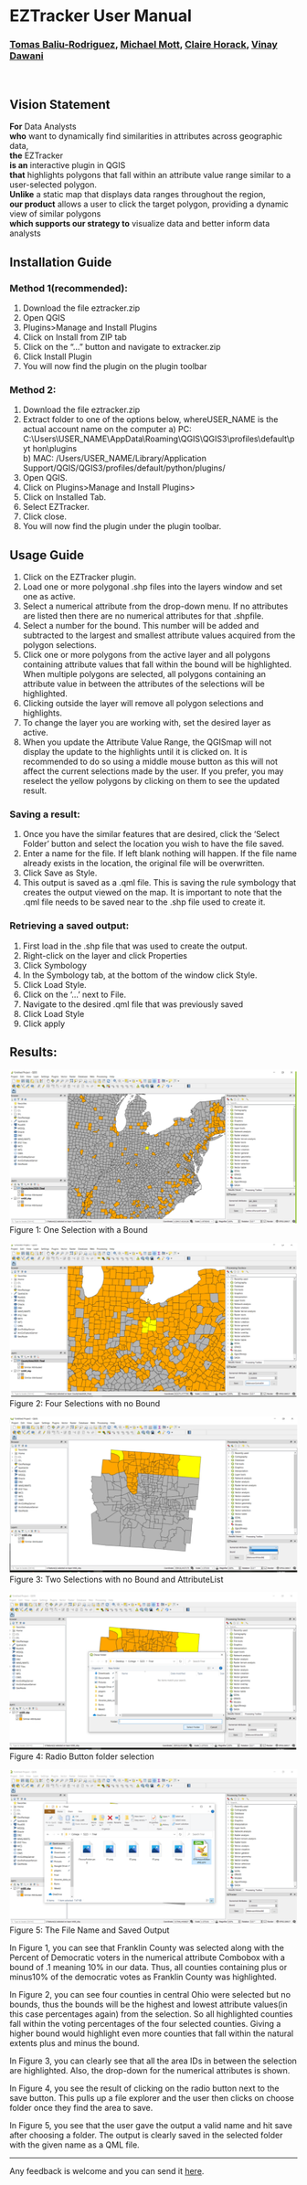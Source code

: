 # EZTracker User Manual

### [Tomas Baliu-Rodriguez](https://www.linkedin.com/in/tomas-baliu-rodriguez-369a1315b/), [Michael Mott](https://www.linkedin.com/in/michael-mott-681269175/), [Claire Horack](https://www.linkedin.com/in/claire-horack-babb8294/), [Vinay Dawani](https://www.linkedin.com/in/vinaydawani/)
<br>

## Vision Statement

**For** Data Analysts<br>
**who** want to dynamically find similarities in attributes across geographic data,<br>
**the** EZTracker<br>
**is an** interactive plugin in QGIS<br>
**that** highlights polygons that fall within an attribute value range similar to a user-selected polygon.<br>
**Unlike** a static map that displays data ranges throughout the region,<br>
**our product** allows a user to click the target polygon, providing a dynamic view of similar polygons<br>
**which supports our strategy to** visualize data and better inform data analysts<br>

## Installation Guide

### Method 1(recommended):

1) Download the file eztracker.zip
2) Open QGIS
3) Plugins>Manage and Install Plugins
4) Click on Install from ZIP tab
5) Click on the “...” button and navigate to extracker.zip
6) Click Install Plugin
7) You will now find the plugin on the plugin toolbar

### Method 2:

1) Download the file eztracker.zip
2) Extract folder to one of the options below, whereUSER_NAME is the actual account
name on the computer
a) PC:
C:\Users\USER_NAME\AppData\Roaming\QGIS\QGIS3\profiles\default\pyt
hon\plugins\
b) MAC: /Users/USER_NAME/Library/Application
Support/QGIS/QGIS3/profiles/default/python/plugins/
3) Open QGIS.
4) Click on Plugins>Manage and Install Plugins>
5) Click on Installed Tab.
6) Select EZTracker.
7) Click close.
8) You will now find the plugin under the plugin toolbar.

## Usage Guide

1) Click on the EZTracker plugin.
2) Load one or more polygonal .shp files into the layers window and set one as active.
3) Select a numerical attribute from the drop-down menu. If no attributes are listed
then there are no numerical attributes for that .shpfile.
4) Select a number for the bound. This number will be added and subtracted to the
largest and smallest attribute values acquired from the polygon selections.
5) Click one or more polygons from the active layer and all polygons containing
attribute values that fall within the bound will be highlighted. When multiple
polygons are selected, all polygons containing an attribute value in between the
attributes of the selections will be highlighted.
6) Clicking outside the layer will remove all polygon selections and highlights.
7) To change the layer you are working with, set the desired layer as active.
8) When you update the Attribute Value Range, the QGISmap will not display the
update to the highlights until it is clicked on. It is recommended to do so using a
middle mouse button as this will not affect the current selections made by the user.
If you prefer, you may reselect the yellow polygons by clicking on them to see the
updated result.

### Saving a result:

1) Once you have the similar features that are desired, click the ‘Select Folder’ button
and select the location you wish to have the file saved.
2) Enter a name for the file. If left blank nothing will happen. If the file name already
exists in the location, the original file will be overwritten.
3) Click Save as Style.
4) This output is saved as a .qml file. This is saving the rule symbology that creates the
output viewed on the map. It is important to note that the .qml file needs to be saved
near to the .shp file used to create it.

### Retrieving a saved output:

1) First load in the .shp file that was used to create the output.
2) Right-click on the layer and click Properties
3) Click Symbology
4) In the Symbology tab, at the bottom of the window click Style.
5) Click Load Style.
6) Click on the ‘...’ next to File.
7) Navigate to the desired .qml file that was previously saved
8) Click Load Style
9) Click apply

## Results:

![figure 1](assets/fig%201.png)
Figure 1: One Selection with a Bound 

![figure 2](assets/fig%202.png)
Figure 2: Four Selections with no Bound 

![figure 3](assets/fig%203.png)
Figure 3: Two Selections with no Bound and AttributeList 

![figure 4](assets/fig%204.png)
Figure 4: Radio Button folder selection

![figure 5](assets/fig%205.png)
Figure 5: The File Name and Saved Output 

In Figure 1, you can see that Franklin County was selected along with the Percent of
Democratic voters in the numerical attribute Combobox with a bound of .1 meaning 10% in
our data. Thus, all counties containing plus or minus10% of the democratic votes as
Franklin County was highlighted.

In Figure 2, you can see four counties in central Ohio were selected but no bounds, thus the
bounds will be the highest and lowest attribute values(in this case percentages again) from
the selection. So all highlighted counties fall within the voting percentages of the four
selected counties. Giving a higher bound would highlight even more counties that fall
within the natural extents plus and minus the bound.

In Figure 3, you can clearly see that all the area IDs in between the selection are highlighted.
Also, the drop-down for the numerical attributes is shown.

In Figure 4, you see the result of clicking on the radio button next to the save button. This
pulls up a file explorer and the user then clicks on choose folder once they find the area to
save.

In Figure 5, you see that the user gave the output a valid name and hit save after choosing a
folder. The output is clearly saved in the selected folder with the given name as a QML file.
___
Any feedback is welcome and you can send it [here](https://vinaydawani.dev/contact).